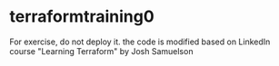 # terraformtraining0

For exercise, do not deploy it. 
the code is modified based on LinkedIn course "Learning Terraform" by Josh Samuelson
